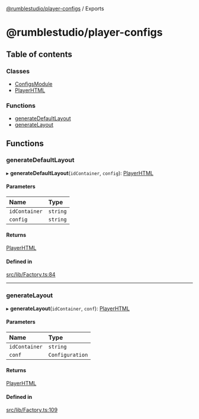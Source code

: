 [@rumblestudio/player-configs](./player-configs/README.md) / Exports

# @rumblestudio/player-configs

## Table of contents

### Classes

- [ConfigsModule](./player-configs/classes/configsmodule.md)
- [PlayerHTML](./player-configs/classes/playerhtml.md)

### Functions

- [generateDefaultLayout](./player-configs/modules.md#generatedefaultlayout)
- [generateLayout](./player-configs/modules.md#generatelayout)

## Functions

### generateDefaultLayout

▸ **generateDefaultLayout**(`idContainer`, `config`): [PlayerHTML](./player-configs/classes/playerhtml.md)

#### Parameters

| Name | Type |
| :------ | :------ |
| `idContainer` | `string` |
| `config` | `string` |

#### Returns

[PlayerHTML](./player-configs/classes/playerhtml.md)

#### Defined in

[src/lib/Factory.ts:84](https://github.com/Redeltaz/rumblestudio/blob/28da9d7/libs/player-configs/src/lib/Factory.ts#L84)

___

### generateLayout

▸ **generateLayout**(`idContainer`, `conf`): [PlayerHTML](./player-configs/classes/playerhtml.md)

#### Parameters

| Name | Type |
| :------ | :------ |
| `idContainer` | `string` |
| `conf` | `Configuration` |

#### Returns

[PlayerHTML](./player-configs/classes/playerhtml.md)

#### Defined in

[src/lib/Factory.ts:109](https://github.com/Redeltaz/rumblestudio/blob/28da9d7/libs/player-configs/src/lib/Factory.ts#L109)
